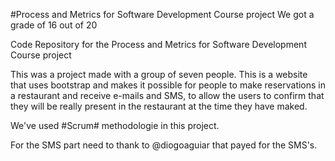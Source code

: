 #Process and Metrics for Software Development Course project        We got a grade of 16 out of 20 

Code Repository for the Process and Metrics for Software Development Course project

This was a project made with a group of seven people.
This is a website that uses bootstrap and makes it possible for people to make reservations in a restaurant and receive e-mails and SMS, to allow the users to confirm that they will be really present in the restaurant at the time they have maked.

We've used #Scrum# methodologie in this project.

For the SMS part need to thank to @diogoaguiar that payed for the SMS's.
